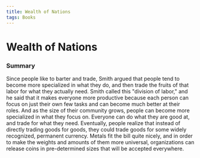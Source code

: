 ```yaml
---
title: Wealth of Nations
tags: Books
---
```


# Wealth of Nations
### Summary

Since people like to barter and trade, Smith argued that people tend to become more specialized in what they do, and then trade the fruits of that labor for what they actually need. Smith called this "division of labor," and he said that it makes everyone more productive because each person can focus on just their own few tasks and can become much better at their roles. And as the size of their community grows, people can become more specialized in what they focus on. Everyone can do what they are good at, and trade for what they need. Eventually, people realize that instead of directly trading goods for goods, they could trade goods for some widely recognized, permanent currency. Metals fit the bill quite nicely, and in order to make the weights and amounts of them more universal, organizations can release coins in pre-determined sizes that will be accepted everywhere.

